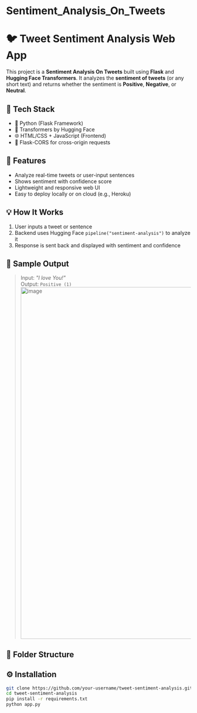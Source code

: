 # Sentiment_Analysis_On_Tweets
# 🐦 Tweet Sentiment Analysis Web App

This project is a **Sentiment Analysis On Tweets** built using **Flask** and **Hugging Face Transformers**. It analyzes the **sentiment of tweets** (or any short text) and returns whether the sentiment is **Positive**, **Negative**, or **Neutral**.

## 🔧 Tech Stack
- 🐍 Python (Flask Framework)
- 🤗 Transformers by Hugging Face
- 🌐 HTML/CSS + JavaScript (Frontend)
- 🔁 Flask-CORS for cross-origin requests

## 🚀 Features
- Analyze real-time tweets or user-input sentences
- Shows sentiment with confidence score
- Lightweight and responsive web UI
- Easy to deploy locally or on cloud (e.g., Heroku)

## 💡 How It Works
1. User inputs a tweet or sentence
2. Backend uses Hugging Face `pipeline("sentiment-analysis")` to analyze it
3. Response is sent back and displayed with sentiment and confidence

## 🧪 Sample Output
> Input: _"I love You!"_  
> Output: `Positive (1)`
> <img width="1858" height="956" alt="image" src="https://github.com/user-attachments/assets/9bc3a5ef-9154-4637-9531-9b98dddf40bd" />


## 📁 Folder Structure

## ⚙️ Installation
```bash
git clone https://github.com/your-username/tweet-sentiment-analysis.git
cd tweet-sentiment-analysis
pip install -r requirements.txt
python app.py

